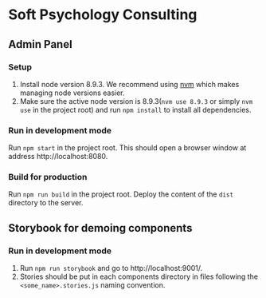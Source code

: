 # Soft Psychology Consulting

## Admin Panel

### Setup

1. Install node version 8.9.3. We recommend using [nvm](https://github.com/creationix/nvm) which makes managing node versions easier.
2. Make sure the active node version is 8.9.3(`nvm use 8.9.3` or simply `nvm use` in the project root) and run `npm install` to install all dependencies.

### Run in development mode

Run `npm start` in the project root. This should open a browser window at address http://localhost:8080.

### Build for production

Run `npm run build` in the project root. Deploy the content of the `dist` directory to the server.

## Storybook for demoing components

### Run in development mode

1. Run `npm run storybook` and go to http://localhost:9001/.
2. Stories should be put in each components directory in files following the `<some_name>.stories.js` naming convention.
